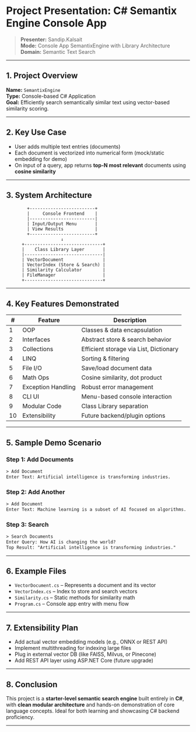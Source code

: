 #  Project Presentation: C# Semantix Engine Console App

> **Presenter:** Sandip.Kalsait  
> **Mode:** Console App SemantixEngine with Library Architecture  
> **Domain:** Semantic Text Search

---

##   1. Project Overview

**Name:** `SemantixEngine`  
**Type:** Console-based C# Application  
**Goal:** Efficiently search semantically similar text using vector-based similarity scoring.

---

##   2. Key Use Case

- User adds multiple text entries (documents)
- Each document is vectorized into numerical form (mock/static embedding for demo)
- On input of a query, app returns **top-N most relevant** documents using **cosine similarity**

---

##   3. System Architecture

```
        +-------------------------+
        |     Console Frontend    |
        |-------------------------|
        | Input/Output Menu       |
        | View Results            |
        +-------------------------+
                     ↓
      +------------------------------+
      |    Class Library Layer       |
      |------------------------------|
      | VectorDocument               |
      | VectorIndex (Store & Search) |
      | Similarity Calculator        |
      | FileManager                  |
      +------------------------------+
```

---

##   4. Key Features Demonstrated

| # | Feature            | Description                                     |
|---|--------------------|-------------------------------------------------|
| 1 | OOP                | Classes & data encapsulation                    |
| 2 | Interfaces         | Abstract store & search behavior                |
| 3 | Collections        | Efficient storage via List, Dictionary          |
| 4 | LINQ               | Sorting & filtering                             |
| 5 | File I/O           | Save/load document data                         |
| 6 | Math Ops           | Cosine similarity, dot product                  |
| 7 | Exception Handling | Robust error management                         |
| 8 | CLI UI             | Menu-based console interaction                  |
| 9 | Modular Code       | Class Library separation                        |
| 10| Extensibility      | Future backend/plugin options                   |

---

##   5. Sample Demo Scenario

###   Step 1: Add Documents
```txt
> Add Document
Enter Text: Artificial intelligence is transforming industries.
```

###   Step 2: Add Another
```txt
> Add Document
Enter Text: Machine learning is a subset of AI focused on algorithms.
```

###   Step 3: Search
```txt
> Search Documents
Enter Query: How AI is changing the world?
Top Result: "Artificial intelligence is transforming industries."
```

---

##  6. Example Files

- `VectorDocument.cs` – Represents a document and its vector
- `VectorIndex.cs` – Index to store and search vectors
- `Similarity.cs` – Static methods for similarity math
- `Program.cs` – Console app entry with menu flow

---

##  7. Extensibility Plan

- Add actual vector embedding models (e.g., ONNX or REST API)
- Implement multithreading for indexing large files
- Plug in external vector DB (like FAISS, Milvus, or Pinecone)
- Add REST API layer using ASP.NET Core (future upgrade)

---

##  8. Conclusion

This project is a **starter-level semantic search engine** built entirely in **C#**, with **clean modular architecture** and hands-on demonstration of core language concepts. Ideal for both learning and showcasing C# backend proficiency.

---